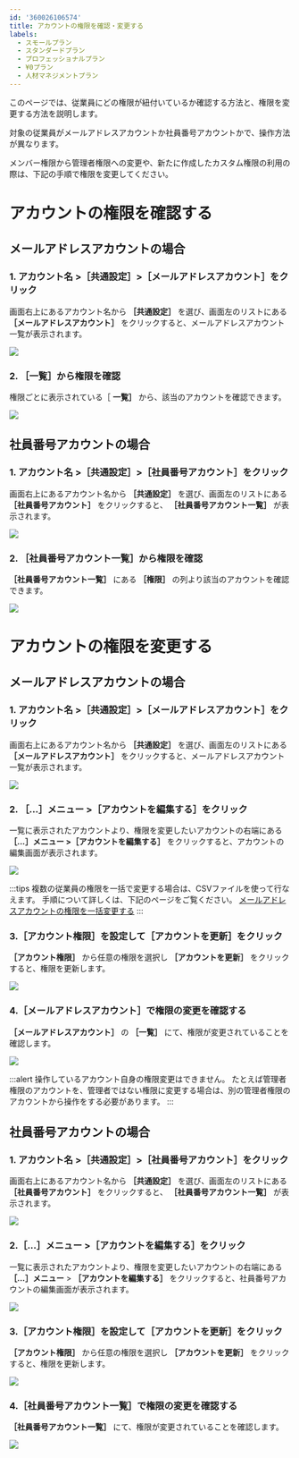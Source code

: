 ```yaml
---
id: '360026106574'
title: アカウントの権限を確認・変更する
labels:
  - スモールプラン
  - スタンダードプラン
  - プロフェッショナルプラン
  - ¥0プラン
  - 人材マネジメントプラン
---
```

このページでは、従業員にどの権限が紐付いているか確認する方法と、権限を変更する方法を説明します。

対象の従業員がメールアドレスアカウントか社員番号アカウントかで、操作方法が異なります。

メンバー権限から管理者権限への変更や、新たに作成したカスタム権限の利用の際は、下記の手順で権限を変更してください。

# アカウントの権限を確認する

## メールアドレスアカウントの場合

### 1\. アカウント名 >［共通設定］>［メールアドレスアカウント］をクリック

画面右上にあるアカウント名から **［共通設定］** を選び、画面左のリストにある **［メールアドレスアカウント］** をクリックすると、メールアドレスアカウント一覧が表示されます。

![](./__________2021-08-18_14_34_08.png)

### 2\. ［一覧］から権限を確認

権限ごとに表示されている［ **一覧］** から、該当のアカウントを確認できます。

![](./__________2021-08-18_14_36_27.png)

## 社員番号アカウントの場合

### 1\. アカウント名 >［共通設定］>［社員番号アカウント］をクリック

画面右上にあるアカウント名から **［共通設定］** を選び、画面左のリストにある **［社員番号アカウント］** をクリックすると、 **［社員番号アカウント一覧］** が表示されます。

![](./__________2021-08-18_14_39_36.png)

### 2\. ［社員番号アカウント一覧］から権限を確認

 **［社員番号アカウント一覧］** にある **［権限］** の列より該当のアカウントを確認できます。

![](./__________2021-08-18_14_40_46.png)

# アカウントの権限を変更する

## メールアドレスアカウントの場合

### 1\. アカウント名 >［共通設定］>［メールアドレスアカウント］をクリック

画面右上にあるアカウント名から **［共通設定］** を選び、画面左のリストにある **［メールアドレスアカウント］** をクリックすると、メールアドレスアカウント一覧が表示されます。

![](./__________2021-05-21_10_36_01.png)

### 2\. ［...］メニュー >［アカウントを編集する］をクリック

一覧に表示されたアカウントより、権限を変更したいアカウントの右端にある **［...］メニュー >［アカウントを編集する］** をクリックすると、アカウントの編集画面が表示されます。

![](./__________2021-05-21_11_33_15.png)

:::tips
複数の従業員の権限を一括で変更する場合は、CSVファイルを使って行なえます。
手順について詳しくは、下記のページをご覧ください。
[メールアドレスアカウントの権限を一括変更する](https://knowledge.smarthr.jp/hc/ja/articles/360046091833)
:::

### 3.［アカウント権限］を設定して［アカウントを更新］をクリック

 **［アカウント権限］** から任意の権限を選択し **［アカウントを更新］** をクリックすると、権限を更新します。

![](./__________2021-05-21_11_38_19.png)

### 4.［メールアドレスアカウント］で権限の変更を確認する

 **［メールアドレスアカウント］** の **［一覧］** にて、権限が変更されていることを確認します。

![](./__________2021-05-21_11_40_40.png)

:::alert
操作しているアカウント自身の権限変更はできません。
たとえば管理者権限のアカウントを、管理者ではない権限に変更する場合は、別の管理者権限のアカウントから操作をする必要があります。
:::

## 社員番号アカウントの場合

### 1\. アカウント名 >［共通設定］>［社員番号アカウント］をクリック

画面右上にあるアカウント名から **［共通設定］** を選び、画面左のリストにある **［社員番号アカウント］** をクリックすると、 **［社員番号アカウント一覧］** が表示されます。

![](./__________2021-05-21_11_50_25.png)

### 2.［...］メニュー >［アカウントを編集する］をクリック

一覧に表示されたアカウントより、権限を変更したいアカウントの右端にある **［...］メニュー**  \> **［アカウントを編集する］** をクリックすると、社員番号アカウントの編集画面が表示されます。

![](./__________2021-03-31_17_08_19.png)

### 3.［アカウント権限］を設定して［アカウントを更新］をクリック

 **［アカウント権限］** から任意の権限を選択し **［アカウントを更新］** をクリックすると、権限を更新します。

![](./__________2021-05-21_11_58_48.png)

### 4.［社員番号アカウント一覧］で権限の変更を確認する

 **［社員番号アカウント一覧］** にて、権限が変更されていることを確認します。

![](./__________2021-05-21_12_01_24.png)
